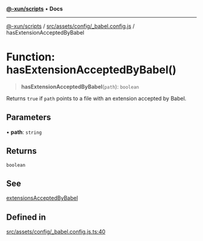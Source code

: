 [**@-xun/scripts**](../../../../../README.md) • **Docs**

***

[@-xun/scripts](../../../../../README.md) / [src/assets/config/\_babel.config.js](../README.md) / hasExtensionAcceptedByBabel

# Function: hasExtensionAcceptedByBabel()

> **hasExtensionAcceptedByBabel**(`path`): `boolean`

Returns `true` if `path` points to a file with an extension accepted by
Babel.

## Parameters

• **path**: `string`

## Returns

`boolean`

## See

[extensionsAcceptedByBabel](../variables/extensionsAcceptedByBabel.md)

## Defined in

[src/assets/config/\_babel.config.js.ts:40](https://github.com/Xunnamius/xscripts/blob/dab28cbd16e1a8b65bb5fd311af787e2401e7d30/src/assets/config/_babel.config.js.ts#L40)
